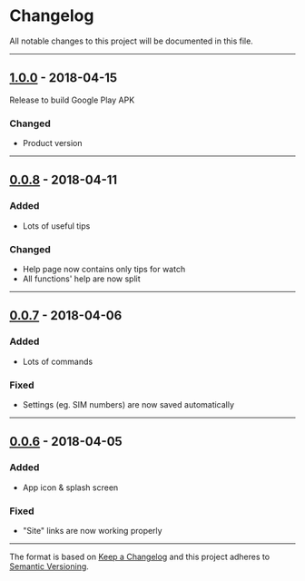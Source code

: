 # Changelog
All notable changes to this project will be documented in this file.

---

## [1.0.0](./releases/tag/1.0.0)  - 2018-04-15

Release to build Google Play APK

### Changed
* Product version

---

## [0.0.8](./releases/tag/0.0.8)  - 2018-04-11

### Added
* Lots of useful tips

### Changed
* Help page now contains only tips for watch
* All functions' help are now split

---

## [0.0.7]()  - 2018-04-06

### Added
* Lots of commands

### Fixed
* Settings (eg. SIM numbers) are now saved automatically

---

## [0.0.6]()  - 2018-04-05

### Added
* App icon & splash screen

### Fixed
* "Site" links are now working properly

---

The format is based on [Keep a Changelog](http://keepachangelog.com/) and this project adheres to [Semantic Versioning](http://semver.org/).
